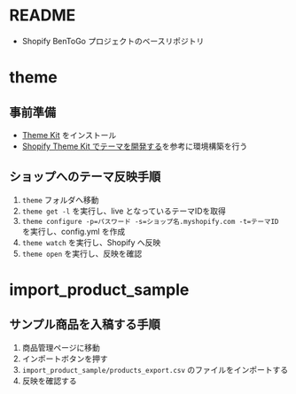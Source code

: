 # README
- Shopify BenToGo プロジェクトのベースリポジトリ

# theme
## 事前準備
- [Theme Kit](https://shopify.github.io/themekit/#manual-installation) をインストール
- [Shopify Theme Kit でテーマを開発する](https://qiita.com/t-kurasawa/items/21f887fea399c0d07529)を参考に環境構築を行う

## ショップへのテーマ反映手順
1. `theme` フォルダへ移動
2. `theme get -l` を実行し、live となっているテーマIDを取得
3. `theme configure -p=パスワード -s=ショップ名.myshopify.com -t=テーマID` を実行し、config.yml を作成
4. `theme watch` を実行し、Shopify へ反映
5. `theme open` を実行し、反映を確認

# import_product_sample
## サンプル商品を入稿する手順
1. 商品管理ページに移動
2. インポートボタンを押す
3. `import_product_sample/products_export.csv` のファイルをインポートする
4. 反映を確認する

